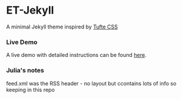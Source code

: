 # ET-Jekyll
A minimal Jekyll theme inspired by <a href="https://github.com/edwardtufte/tufte-css">Tufte CSS</a>

### Live Demo
A live demo with detailed instructions can be found <a href="https://et-jekyll.netlify.com/et-jekyll-theme/">here</a>.

### Julia's notes
feed.xml was the RSS header - no layout but ccontains lots of info so keeping in this repo
